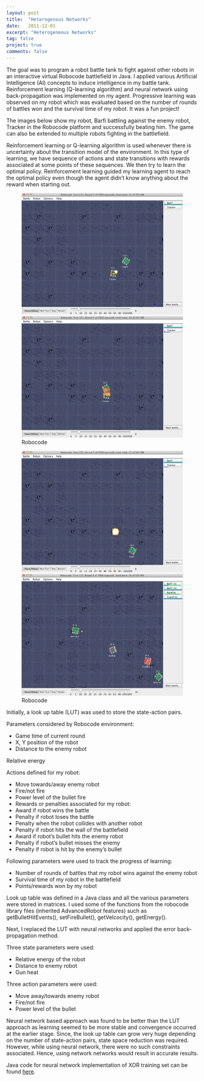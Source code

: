 ```yaml
---
layout: post
title:  "Heterogenous Networks"
date:   2011-12-01
excerpt: "Heterogeneous Networks"
tag: false 
project: true
comments: false
---
```


The goal was to program a robot battle tank to fight against other robots in an interactive virtual Robocode battlefield in Java. I applied various Artificial Intelligence (AI) concepts to induce intelligence in my battle tank.  Reinforcement learning (Q-learning algorithm) and neural network using back-propagation was implemented on my agent. Progressive learning was observed on my robot which was evaluated based on the number of rounds of battles won and the survival time of my robot. It was a fun project!

The images below show my robot, Barfi battling against the enemy robot, Tracker
in the Robocode platform and successfully beating him. The game can also be extended to multiple robots fighting in the battlefield.


Reinforcement learning or Q-learning algorithm is used whenever there is uncertainty about the transition model of the environment. In this type of learning, we have sequence of actions and state transitions with rewards associated at some points of these sequences. We then try to learn the optimal policy. Reinforcement learning guided my learning agent to reach the optimal policy even though the agent didn’t know anything about the reward when starting out.

<figure class="half">
	<img src="assets/img/robocode-1.png">
	<img src="assets/img/robocode-2.png">
	<figcaption> Robocode </figcaption>
</figure>

<figure class="half">
	<img src="assets/img/robocode-3.png">
	<img src="assets/img/robocode-4.png">
	<figcaption> Robocode </figcaption>
</figure>

Initially, a look up table (LUT) was used to store the state-action pairs.

Parameters considered by Robocode environment:

- Game time of current round
- X, Y position of the robot
- Distance to the enemy robot

Relative energy

Actions defined for my robot:

- Move towards/away enemy robot
- Fire/not fire
- Power level of the bullet fire
- Rewards or penalties associated for my robot:
- Award if robot wins the battle
- Penalty if robot loses the battle
- Penalty when the robot collides with another robot
- Penalty if robot hits the wall of the battlefield
- Award if robot’s bullet hits the enemy robot
- Penalty if robot’s bullet misses the enemy
- Penalty if robot is hit by the enemy’s bullet

Following parameters were used to track the progress of learning:
- Number of rounds of battles that my robot wins against the enemy robot
- Survival time of my robot in the battlefield
- Points/rewards won by my robot

Look up table was defined in a Java class and all the various parameters were stored in matrices. I used some of the functions from the robocode library files (inherited AdvancedRobot features) such as getBulletHitEvents(), setFireBullet(), getVelcocity(), getEnergy().

Next, I replaced the LUT with neural networks and applied the error back-propagation method.

Three state parameters were used:

- Relative energy of the robot
- Distance to enemy robot
- Gun heat

Three action parameters were used:

- Move away/towards enemy robot
- Fire/not fire
- Power level of the bullet

Neural network based approach was found to be better than the LUT approach as learning seemed to be more stable and convergence occurred at the earlier stage. Since, the look up table can grow very huge depending on the number of state-action pairs, state space reduction was required. However, while using neural network, there were no such constraints associated. Hence, using network networks would result in accurate results.

Java code for neural network implementation of XOR training set can be found [here](https://github.com/shristipradhan/Neural-Network-for-XOR).
